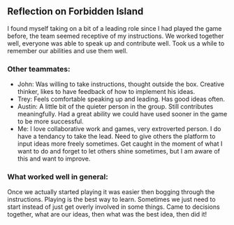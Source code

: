 ## Reflection on Forbidden Island

I found myself taking on a bit of a leading role since I had played the game before, the team seemed receptive of my instructions. We worked 
together well, everyone was able to speak up and contribute well. Took us a while to remember our abilities and use them well. 

### Other teammates:
* John: Was willing to take instructions, thought outside the box. Creative thinker, likes to have feedback of how to implement his ideas. 
* Trey: Feels comfortable speaking up and leading. Has good ideas often. 
* Austin: A little bit of the quieter person in the group. Still contributes meaningfully. Had a great ability we could have used sooner in the game
to be more successful. 
* Me: I love collaborative work and games, very extroverted person. I do have a tendancy to take the lead. Need to give others the platform to 
input ideas more freely sometimes. Get caught in the moment of what I want to do and forget to let others shine sometimes, but I am aware of this 
and want to improve.

### What worked well in general:
Once we actually started playing it was easier then bogging through the instructions. Playing is the best way to learn. Sometimes we just need to 
start instead of just get overly involved in some things. Came to decisions together, what are our ideas, then what was the best idea, then did it!

